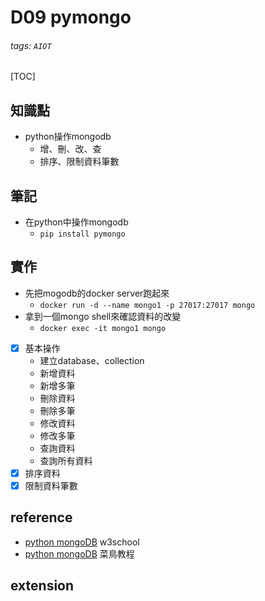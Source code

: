 # D09 pymongo
###### tags: `AIOT`
[TOC]
## 知識點
- python操作mongodb
    - 增、刪、改、查
    - 排序、限制資料筆數
## 筆記
- 在python中操作mongodb
    - `pip install pymongo`
## 實作
- 先把mogodb的docker server跑起來
    - `docker run -d --name mongo1 -p 27017:27017 mongo`
- 拿到一個mongo shell來確認資料的改變
    - `docker exec -it mongo1 mongo`
- [x] 基本操作
    - 建立database、collection
    - 新增資料
    - 新增多筆
    - 刪除資料
    - 刪除多筆
    - 修改資料
    - 修改多筆
    - 查詢資料
    - 查詢所有資料
- [x] 排序資料
- [x] 限制資料筆數
## reference
- [python mongoDB](https://www.w3schools.com/python/python_mongodb_getstarted.asp) w3school
- [python mongoDB](https://www.runoob.com/python3/python-mongodb.html) 菜鳥教程
## extension